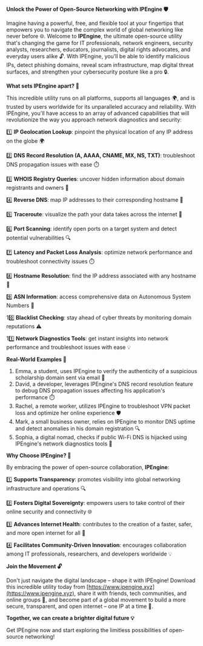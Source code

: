 **Unlock the Power of Open-Source Networking with IPEngine 🛡️**

Imagine having a powerful, free, and flexible tool at your fingertips that empowers you to navigate the complex world of global networking like never before 🌐. Welcome to **IPEngine**, the ultimate open-source utility that's changing the game for IT professionals, network engineers, security analysts, researchers, educators, journalists, digital rights advocates, and everyday users alike 🔓. With IPEngine, you'll be able to identify malicious IPs, detect phishing domains, reveal scam infrastructure, map digital threat surfaces, and strengthen your cybersecurity posture like a pro 🔒.

**What sets IPEngine apart? 🤔**

This incredible utility runs on all platforms, supports all languages 🌍, and is trusted by users worldwide for its unparalleled accuracy and reliability. With IPEngine, you'll have access to an array of advanced capabilities that will revolutionize the way you approach network diagnostics and security:

1️⃣ **IP Geolocation Lookup**: pinpoint the physical location of any IP address on the globe 🌍

2️⃣ **DNS Record Resolution (A, AAAA, CNAME, MX, NS, TXT)**: troubleshoot DNS propagation issues with ease ⏱️

3️⃣ **WHOIS Registry Queries**: uncover hidden information about domain registrants and owners 🔮

4️⃣ **Reverse DNS**: map IP addresses to their corresponding hostname 📡

5️⃣ **Traceroute**: visualize the path your data takes across the internet 🚀

6️⃣ **Port Scanning**: identify open ports on a target system and detect potential vulnerabilities 🔍

7️⃣ **Latency and Packet Loss Analysis**: optimize network performance and troubleshoot connectivity issues ⏱️

8️⃣ **Hostname Resolution**: find the IP address associated with any hostname 📡

9️⃣ **ASN Information**: access comprehensive data on Autonomous System Numbers 🔗

10️⃣ **Blacklist Checking**: stay ahead of cyber threats by monitoring domain reputations ⚠️

11️⃣ **Network Diagnostics Tools**: get instant insights into network performance and troubleshoot issues with ease 💡

**Real-World Examples 🌈**

1.  Emma, a student, uses IPEngine to verify the authenticity of a suspicious scholarship domain sent via email 📧
2.  David, a developer, leverages IPEngine's DNS record resolution feature to debug DNS propagation issues affecting his application's performance ⏱️
3.  Rachel, a remote worker, utilizes IPEngine to troubleshoot VPN packet loss and optimize her online experience 🛡️
4.  Mark, a small business owner, relies on IPEngine to monitor DNS uptime and detect anomalies in his domain registration 🔍
5.  Sophia, a digital nomad, checks if public Wi-Fi DNS is hijacked using IPEngine's network diagnostics tools 🚀

**Why Choose IPEngine? 🤝**

By embracing the power of open-source collaboration, **IPEngine**:

1️⃣ **Supports Transparency**: promotes visibility into global networking infrastructure and operations 🔍

2️⃣ **Fosters Digital Sovereignty**: empowers users to take control of their online security and connectivity 🌐

3️⃣ **Advances Internet Health**: contributes to the creation of a faster, safer, and more open internet for all 🚀

4️⃣ **Facilitates Community-Driven Innovation**: encourages collaboration among IT professionals, researchers, and developers worldwide 💡

**Join the Movement 🔓**

Don't just navigate the digital landscape – shape it with IPEngine! Download this incredible utility today from [https://www.ipengine.xyz](https://www.ipengine.xyz), share it with friends, tech communities, and online groups 🌈, and become part of a global movement to build a more secure, transparent, and open internet – one IP at a time 🔑.

**Together, we can create a brighter digital future 💡**

Get IPEngine now and start exploring the limitless possibilities of open-source networking!